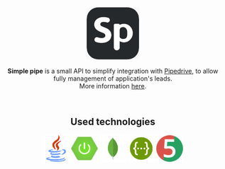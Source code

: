 <p align="center">
  <a href="https://simple-pipe.herokuapp.com/api/swagger-ui.html#/"><img src="simple-pipe-logo.png" width="120px" heigth="120px"/></a></br>
</p>
<p align="center"><b>Simple pipe</b> is a small API to simplify integration with <a href="https://www.pipedrive.com/">Pipedrive</a>, to allow fully management of application's leads.
<br/>More information <a href="https://github.com/godoineto/simple-pipe/issues/1">here</a>.</p>
<br/>

<h2 align="center">Used technologies</h2>
<p align="center">
<img src="https://github.com/godoineto/simple-pipe/blob/master/images/java.png" width="60px" heigth="60px"/>
<img src="https://github.com/godoineto/simple-pipe/blob/master/images/spring.jpg" width="60px" heigth="60px"/>
<img src="https://github.com/godoineto/simple-pipe/blob/master/images/mongo.jpg" width="60px" heigth="60px"/>
<img src="https://github.com/godoineto/simple-pipe/blob/master/images/swagger.png" width="60px" heigth="60px"/>
<img src="https://github.com/godoineto/simple-pipe/blob/master/images/junit5.png" width="60px" heigth="60px"/>
</p>
<br/>
